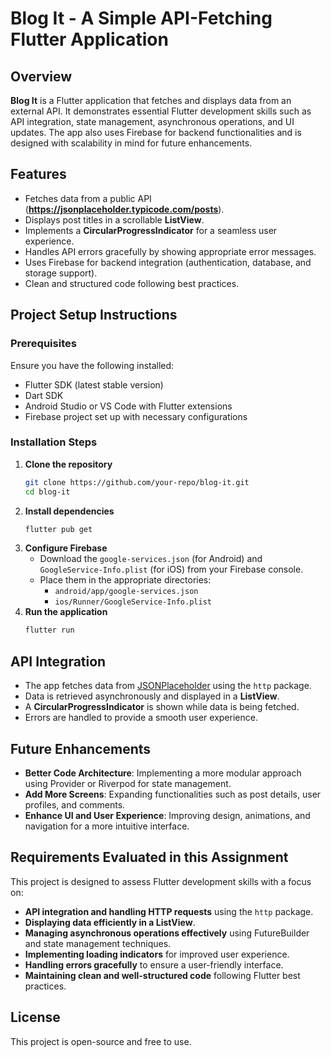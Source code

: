 # Blog It - A Simple API-Fetching Flutter Application

## Overview
**Blog It** is a Flutter application that fetches and displays data from an external API. It demonstrates essential Flutter development skills such as API integration, state management, asynchronous operations, and UI updates. The app also uses Firebase for backend functionalities and is designed with scalability in mind for future enhancements.

## Features
- Fetches data from a public API (**https://jsonplaceholder.typicode.com/posts**).
- Displays post titles in a scrollable **ListView**.
- Implements a **CircularProgressIndicator** for a seamless user experience.
- Handles API errors gracefully by showing appropriate error messages.
- Uses Firebase for backend integration (authentication, database, and storage support).
- Clean and structured code following best practices.

## Project Setup Instructions
### Prerequisites
Ensure you have the following installed:
- Flutter SDK (latest stable version)
- Dart SDK
- Android Studio or VS Code with Flutter extensions
- Firebase project set up with necessary configurations

### Installation Steps
1. **Clone the repository**
   ```sh
   git clone https://github.com/your-repo/blog-it.git
   cd blog-it
   ```
2. **Install dependencies**
   ```sh
   flutter pub get
   ```
3. **Configure Firebase**
   - Download the `google-services.json` (for Android) and `GoogleService-Info.plist` (for iOS) from your Firebase console.
   - Place them in the appropriate directories:
     - `android/app/google-services.json`
     - `ios/Runner/GoogleService-Info.plist`
4. **Run the application**
   ```sh
   flutter run
   ```

## API Integration
- The app fetches data from [JSONPlaceholder](https://jsonplaceholder.typicode.com/posts) using the `http` package.
- Data is retrieved asynchronously and displayed in a **ListView**.
- A **CircularProgressIndicator** is shown while data is being fetched.
- Errors are handled to provide a smooth user experience.

## Future Enhancements
- **Better Code Architecture**: Implementing a more modular approach using Provider or Riverpod for state management.
- **Add More Screens**: Expanding functionalities such as post details, user profiles, and comments.
- **Enhance UI and User Experience**: Improving design, animations, and navigation for a more intuitive interface.

## Requirements Evaluated in this Assignment
This project is designed to assess Flutter development skills with a focus on:
- **API integration and handling HTTP requests** using the `http` package.
- **Displaying data efficiently in a ListView**.
- **Managing asynchronous operations effectively** using FutureBuilder and state management techniques.
- **Implementing loading indicators** for improved user experience.
- **Handling errors gracefully** to ensure a user-friendly interface.
- **Maintaining clean and well-structured code** following Flutter best practices.

## License
This project is open-source and free to use.



